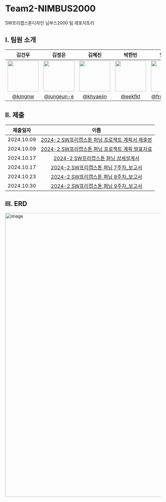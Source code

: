# Team2-NIMBUS2000
SW프리캡스톤디자인 님부스2000 팀 레포지토리

## I. 팀원 소개
| 김건우 | 김정은 | 김혜진 | 박한빈 | 임혜정 |
|:---:|:---:|:---:|:---:|:---:|
| <img src="https://github.com/kmgnw.png" width="100"> | <img src="https://github.com/jungeun-e.png" width="100"> | <img src="https://github.com/khyaejin.png" width="100"> | <img src="https://github.com/eekfkt.png" width="100"> | <img src="https://github.com/frombunny.png" width="100"> |
| [@kmgnw](https://github.com/kmgnw) | [@jungeun-e](https://github.com/jungeun-e) | [@khyaejin](https://github.com/khyaejin) | [@eekfkt](https://github.com/eekfkt) | [@frombunny](https://github.com/frombunny) |

## II. 제출
|제출일자|이름|
|:------:|:---:
|2024.10.09|[2024-2 SW프리캡스톤 퍼닝 프로젝트 계획서 제출본](./241010_2팀_프로젝트계획서_제출본.pdf)
|2024.10.09|[2024-2 SW프리캡스톤 펴닝 프로젝트 계획 발표자료](./241010_2팀_프로젝트계획서_발표자료.pdf)
|2024.10.17|[2024-2 SW프리캡스톤 펴닝 상세설계서](./241017_2팀_상세설계서(ver3).pdf)
|2024.10.17|[2024-2 SW프리캡스톤 펴닝 7주차_보고서](./241017_2팀_7주차_보고서.pdf)
|2024.10.23|[2024-2 SW프리캡스톤 펴닝 8주차_보고서](./241023_2팀_8주차_보고서.pdf)
|2024.10.30|[2024-2 SW프리캡스톤 펴닝 9주차_보고서](./241030_2팀_9주차_보고서.pdf)

## III. ERD
<img width="921" alt="image" src="https://github.com/user-attachments/assets/6abb93b1-96ac-4eb9-af83-1c8bc2673748">
